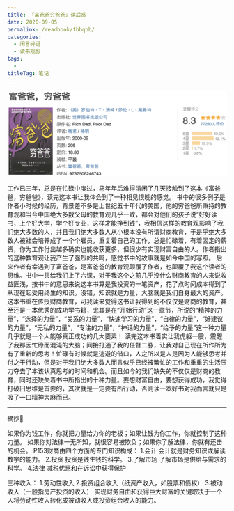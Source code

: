 ```yaml
---
title: 「富爸爸穷爸爸」读后感
date: 2020-09-05
permalink: /readbook/fbbqbb/
categories: 
  - 闲言碎语
  - 读书观影
tags: 
  - 
titleTag: 笔记
---
```


![Alt text](../../../../@assets/db/fbbqbb.png)

工作已三年，总是在忙碌中度过，马年年后难得清闲了几天接触到了这本《富爸爸，穷爸爸》，读完这本书让我体会到了一种相见恨晚的感觉。
     书中的很多例子是作者小时候的经历，背景差不多是上世纪五十年代的美国，他的穷爸爸所秉持的教育观和当今中国绝大多数父母的教育观几乎一致，都会对他们的孩子说“好好读书，上个好大学，学个好专业，这样才能挣到钱”，我相信这样的教育观影响了我们绝大多数的人，并且我们绝大多数人从小根本没有所谓财商教育，于是乎绝大多数人被社会培养成了一个个雇员，重复着自己的工作，总是忙碌着，有着固定的薪资，你为工作付出越多确实也能收获更多，但很少有实现财富自由的人。作者指出的这种教育观让我产生了强烈的共鸣，感觉书中的故事就是如今中国的写照。
     后来作者有幸遇到了富爸爸，是富爸爸的教育观颠覆了作者，也颠覆了我这个读者的思维。书中一共给我们上了六课，对于我这个之前几乎没什么财商教育的人来说收益匪浅，按书中的意思来说这本书算是我投资的一笔资产，花了点时间成本得到了从现在起受用终生的知识。没错，知识就是力量，大脑就是我们自身最大的资产。
     这本书重在传授财商教育，可我读来觉得这书让我得到的不仅仅是财商的教育，甚至还是一本优秀的成功学书籍，尤其是在“开始行动”这一章节，所说的“精神的力量”，“选择的力量”，“关系的力量”，“快速学习的力量”，“自律的力量”，“好建议的力量”，“无私的力量”，“专注的力量”，“神话的力量”，“给予的力量”这十种力量几乎就是一个人能够真正成功的几大要素！
     读完这本书着实让我虎躯一震，震醒了我那因忙碌而混沌的大脑；间接打通了我的任督二脉，让我对自己现在所作所为有了重新的思考！忙碌有时候就是逃避的借口，人之所以是人是因为人能够思考并付之于行动，但是对于我们绝大多数人而言似乎已经被繁忙的工作和重重的生活压力夺去了本该认真思考的时间和机会。而且如今的我们缺失的不仅仅是财商的教育，同时还缺失着书中所指出的十种力量。要想财富自由，要想获得成功，我觉得打破旧思维是首要的，其次就是一定要有所行动，否则读一本好书对我而言就只是吸了一口精神大麻而已。




----


摘抄🌟

  如果你为钱工作，你就把力量给力你的老板；如果让钱为你工作，你就控制了这种力量。 如果你对法律一无所知，就很容易被欺负；如果你了解法律，你就有还击的机会。 P153财商由四个方面的专门知识构成： 1.会计 会计就是财务知识或解读数字的能力。 2.投资 投资是钱生钱的科学。 3.了解市场 了解市场是供给与需求的科学。 4.法律 减税优惠和在诉讼中获得保护 


  三种收入： 1.劳动性收入 2.投资组合收入（纸资产收入，如股票和债权） 3.被动收入（一般指房产投资的收入） 实现财务自由和获得巨大财富的关键取决于一个人将劳动性收入转化成被动收入或投资组合收入的能力。